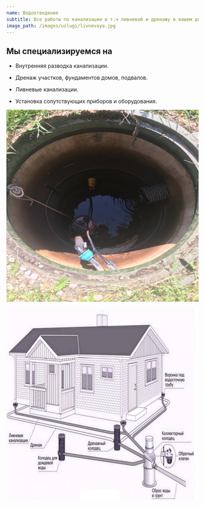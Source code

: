 ```yaml
---
name: Водоотведение
subtitle: Все работы по канализации в т.ч ливневой и дренажу в вашем доме и на вашем участке под ключ
image_path: /images/uslugi/livnevaya.jpg
---
```


## Мы специализируемся на

* Внутренняя разводка канализации.

* Дренаж участков, фундаментов домов, подвалов. 

* Ливневые канализации.

* Установка сопутствующих приборов и оборудования.

![Дренаж](/images/uslugi/kolco2.jpg)

![ливневка](/images/uslugi/livnevaya.jpg)
